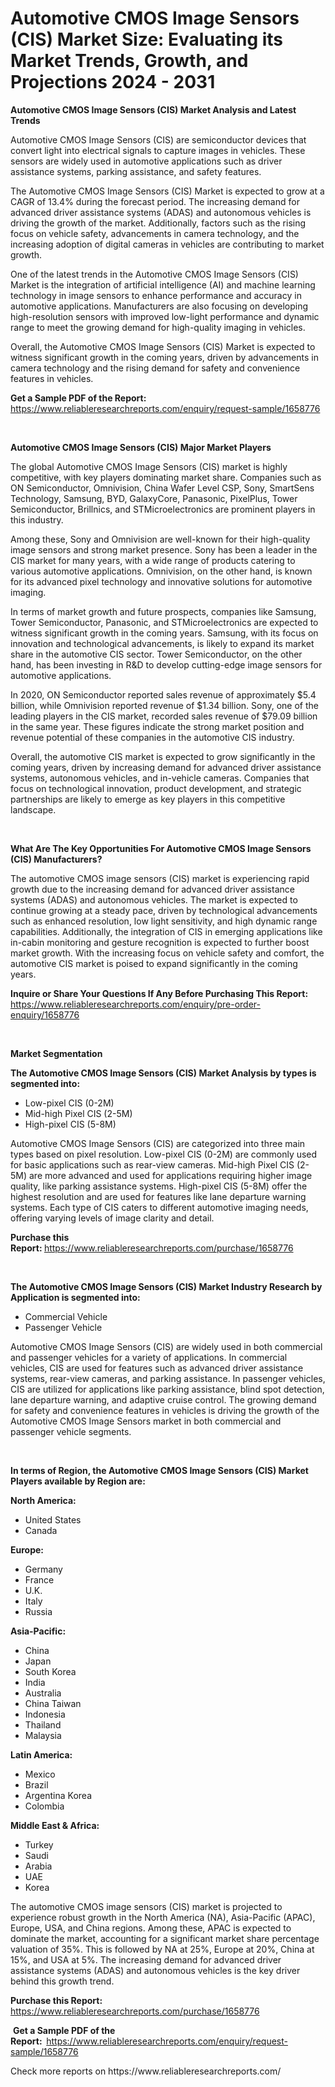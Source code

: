 <p><h1>Automotive CMOS Image Sensors (CIS) Market Size: Evaluating its Market Trends, Growth, and Projections 2024 - 2031</h1></p><p><strong>Automotive CMOS Image Sensors (CIS) Market Analysis and Latest Trends</strong></p>
<p><p>Automotive CMOS Image Sensors (CIS) are semiconductor devices that convert light into electrical signals to capture images in vehicles. These sensors are widely used in automotive applications such as driver assistance systems, parking assistance, and safety features.</p><p>The Automotive CMOS Image Sensors (CIS) Market is expected to grow at a CAGR of 13.4% during the forecast period. The increasing demand for advanced driver assistance systems (ADAS) and autonomous vehicles is driving the growth of the market. Additionally, factors such as the rising focus on vehicle safety, advancements in camera technology, and the increasing adoption of digital cameras in vehicles are contributing to market growth.</p><p>One of the latest trends in the Automotive CMOS Image Sensors (CIS) Market is the integration of artificial intelligence (AI) and machine learning technology in image sensors to enhance performance and accuracy in automotive applications. Manufacturers are also focusing on developing high-resolution sensors with improved low-light performance and dynamic range to meet the growing demand for high-quality imaging in vehicles.</p><p>Overall, the Automotive CMOS Image Sensors (CIS) Market is expected to witness significant growth in the coming years, driven by advancements in camera technology and the rising demand for safety and convenience features in vehicles.</p></p>
<p><strong>Get a Sample PDF of the Report:&nbsp;</strong> <a href="https://www.reliableresearchreports.com/enquiry/request-sample/1658776">https://www.reliableresearchreports.com/enquiry/request-sample/1658776</a></p>
<p>&nbsp;</p>
<p><strong>Automotive CMOS Image Sensors (CIS) Major Market Players</strong></p>
<p><p>The global Automotive CMOS Image Sensors (CIS) market is highly competitive, with key players dominating market share. Companies such as ON Semiconductor, Omnivision, China Wafer Level CSP, Sony, SmartSens Technology, Samsung, BYD, GalaxyCore, Panasonic, PixelPlus, Tower Semiconductor, Brillnics, and STMicroelectronics are prominent players in this industry. </p><p>Among these, Sony and Omnivision are well-known for their high-quality image sensors and strong market presence. Sony has been a leader in the CIS market for many years, with a wide range of products catering to various automotive applications. Omnivision, on the other hand, is known for its advanced pixel technology and innovative solutions for automotive imaging.</p><p>In terms of market growth and future prospects, companies like Samsung, Tower Semiconductor, Panasonic, and STMicroelectronics are expected to witness significant growth in the coming years. Samsung, with its focus on innovation and technological advancements, is likely to expand its market share in the automotive CIS sector. Tower Semiconductor, on the other hand, has been investing in R&D to develop cutting-edge image sensors for automotive applications.</p><p>In 2020, ON Semiconductor reported sales revenue of approximately $5.4 billion, while Omnivision reported revenue of $1.34 billion. Sony, one of the leading players in the CIS market, recorded sales revenue of $79.09 billion in the same year. These figures indicate the strong market position and revenue potential of these companies in the automotive CIS industry.</p><p>Overall, the automotive CIS market is expected to grow significantly in the coming years, driven by increasing demand for advanced driver assistance systems, autonomous vehicles, and in-vehicle cameras. Companies that focus on technological innovation, product development, and strategic partnerships are likely to emerge as key players in this competitive landscape.</p></p>
<p>&nbsp;</p>
<p><strong>What Are The Key Opportunities For Automotive CMOS Image Sensors (CIS) Manufacturers?</strong></p>
<p><p>The automotive CMOS image sensors (CIS) market is experiencing rapid growth due to the increasing demand for advanced driver assistance systems (ADAS) and autonomous vehicles. The market is expected to continue growing at a steady pace, driven by technological advancements such as enhanced resolution, low light sensitivity, and high dynamic range capabilities. Additionally, the integration of CIS in emerging applications like in-cabin monitoring and gesture recognition is expected to further boost market growth. With the increasing focus on vehicle safety and comfort, the automotive CIS market is poised to expand significantly in the coming years.</p></p>
<p><strong>Inquire or Share Your Questions If Any Before Purchasing This Report:</strong> <a href="https://www.reliableresearchreports.com/enquiry/pre-order-enquiry/1658776">https://www.reliableresearchreports.com/enquiry/pre-order-enquiry/1658776</a></p>
<p>&nbsp;</p>
<p><strong>Market Segmentation</strong></p>
<p><strong>The Automotive CMOS Image Sensors (CIS) Market Analysis by types is segmented into:</strong></p>
<p><ul><li>Low-pixel CIS (0-2M)</li><li>Mid-high Pixel CIS (2-5M)</li><li>High-pixel CIS (5-8M)</li></ul></p>
<p><p>Automotive CMOS Image Sensors (CIS) are categorized into three main types based on pixel resolution. Low-pixel CIS (0-2M) are commonly used for basic applications such as rear-view cameras. Mid-high Pixel CIS (2-5M) are more advanced and used for applications requiring higher image quality, like parking assistance systems. High-pixel CIS (5-8M) offer the highest resolution and are used for features like lane departure warning systems. Each type of CIS caters to different automotive imaging needs, offering varying levels of image clarity and detail.</p></p>
<p><strong>Purchase this Report:&nbsp;</strong><a href="https://www.reliableresearchreports.com/purchase/1658776">https://www.reliableresearchreports.com/purchase/1658776</a></p>
<p>&nbsp;</p>
<p><strong>The Automotive CMOS Image Sensors (CIS) Market Industry Research by Application is segmented into:</strong></p>
<p><ul><li>Commercial Vehicle</li><li>Passenger Vehicle</li></ul></p>
<p><p>Automotive CMOS Image Sensors (CIS) are widely used in both commercial and passenger vehicles for a variety of applications. In commercial vehicles, CIS are used for features such as advanced driver assistance systems, rear-view cameras, and parking assistance. In passenger vehicles, CIS are utilized for applications like parking assistance, blind spot detection, lane departure warning, and adaptive cruise control. The growing demand for safety and convenience features in vehicles is driving the growth of the Automotive CMOS Image Sensors market in both commercial and passenger vehicle segments.</p></p>
<p>&nbsp;</p>
<p><strong>In terms of Region, the Automotive CMOS Image Sensors (CIS) Market Players available by Region are:</strong></p>
<p>
    <p> <strong> North America: </strong>
        <ul>
            <li>United States</li>
            <li>Canada</li>
        </ul>
        </p> 
    <p> <strong> Europe: </strong>
        <ul>
            <li>Germany</li>
            <li>France</li>
            <li>U.K.</li>
            <li>Italy</li>
            <li>Russia</li>
        </ul>
        </p> 
    <p> <strong> Asia-Pacific: </strong>
        <ul>
            <li>China</li>
            <li>Japan</li>
            <li>South Korea</li>
            <li>India</li>
            <li>Australia</li>
            <li>China Taiwan</li>
            <li>Indonesia</li>
            <li>Thailand</li>
            <li>Malaysia</li>
        </ul>
        </p> 
    <p> <strong> Latin America: </strong>
        <ul>
            <li>Mexico</li>
            <li>Brazil</li>
            <li>Argentina Korea</li>
            <li>Colombia</li>
        </ul>
        </p> 
    <p> <strong> Middle East & Africa: </strong>
        <ul>
            <li>Turkey</li>
            <li>Saudi</li>
            <li>Arabia</li>
            <li>UAE</li>
            <li>Korea</li>
        </ul>
    </p>
    </p>
<p><p>The automotive CMOS image sensors (CIS) market is projected to experience robust growth in the North America (NA), Asia-Pacific (APAC), Europe, USA, and China regions. Among these, APAC is expected to dominate the market, accounting for a significant market share percentage valuation of 35%. This is followed by NA at 25%, Europe at 20%, China at 15%, and USA at 5%. The increasing demand for advanced driver assistance systems (ADAS) and autonomous vehicles is the key driver behind this growth trend.</p></p>
<p><strong>Purchase this Report: </strong><a href="https://www.reliableresearchreports.com/purchase/1658776">https://www.reliableresearchreports.com/purchase/1658776</a></p>
<p>&nbsp;<strong>Get a Sample PDF of the Report:&nbsp;&nbsp;</strong><a href="https://www.reliableresearchreports.com/enquiry/request-sample/1658776">https://www.reliableresearchreports.com/enquiry/request-sample/1658776</a></p>
<p><strong></strong></p>
<p>Check more reports on https://www.reliableresearchreports.com/</p>
